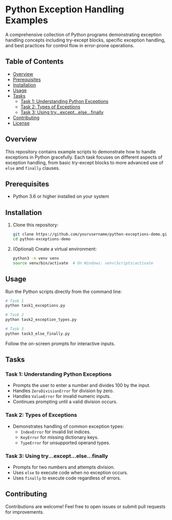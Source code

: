 # Python Exception Handling Examples

A comprehensive collection of Python programs demonstrating exception handling concepts including try-except blocks, specific exception handling, and best practices for control flow in error-prone operations.

## Table of Contents
- [Overview](#overview)
- [Prerequisites](#prerequisites)
- [Installation](#installation)
- [Usage](#usage)
- [Tasks](#tasks)
  - [Task 1: Understanding Python Exceptions](#task-1-understanding-python-exceptions)
  - [Task 2: Types of Exceptions](#task-2-types-of-exceptions)
  - [Task 3: Using try...except...else...finally](#task-3-using-tryexceptelsefinally)
- [Contributing](#contributing)
- [License](#license)

## Overview
This repository contains example scripts to demonstrate how to handle exceptions in Python gracefully. Each task focuses on different aspects of exception handling, from basic try-except blocks to more advanced use of `else` and `finally` clauses.

## Prerequisites
- Python 3.6 or higher installed on your system

## Installation
1. Clone this repository:
   ```bash
   git clone https://github.com/yourusername/python-exceptions-demo.git
   cd python-exceptions-demo
   ```
2. (Optional) Create a virtual environment:
   ```bash
   python3 -m venv venv
   source venv/bin/activate  # On Windows: venv\Scripts\activate
   ```

## Usage
Run the Python scripts directly from the command line:

```bash
# Task 1
python task1_exceptions.py

# Task 2
python task2_exception_types.py

# Task 3
python task3_else_finally.py
```

Follow the on-screen prompts for interactive inputs.

## Tasks

### Task 1: Understanding Python Exceptions
- Prompts the user to enter a number and divides 100 by the input.
- Handles `ZeroDivisionError` for division by zero.
- Handles `ValueError` for invalid numeric inputs.
- Continues prompting until a valid division occurs.

### Task 2: Types of Exceptions
- Demonstrates handling of common exception types:
  - `IndexError` for invalid list indices.
  - `KeyError` for missing dictionary keys.
  - `TypeError` for unsupported operand types.

### Task 3: Using try...except...else...finally
- Prompts for two numbers and attempts division.
- Uses `else` to execute code when no exception occurs.
- Uses `finally` to execute code regardless of errors.

## Contributing
Contributions are welcome! Feel free to open issues or submit pull requests for improvements.


